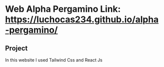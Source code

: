 # Web Alpha Pergamino Link: https://luchocas234.github.io/alpha-pergamino/


## Project

In this website I used Tailwind Css and React Js


